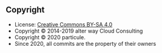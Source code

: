 ## Copyright

- License: [Creative Commons BY-SA 4.0](https://creativecommons.org/licenses/by-sa/4.0/deed.fr)
- Copyright © 2014-2019 alter way Cloud Consulting
- Copyright © 2020 particule.
- Since 2020, all commits are the property of their owners

